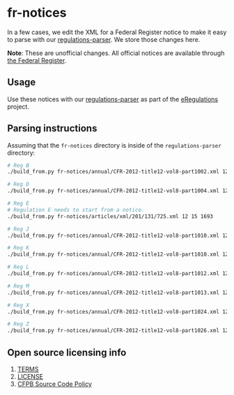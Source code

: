 fr-notices
==========

In a few cases, we edit the XML for a Federal Register notice to make it easy
to parse with our [regulations-parser](https://github.com/cfpb/regulations-parser). We store those changes here.

**Note**: These are unofficial changes. All official notices are available through [the Federal Register](https://www.federalregister.gov/agencies/consumer-financial-protection-bureau).

## Usage

Use these notices with our [regulations-parser](https://github.com/cfpb/regulations-parser) as part of the [eRegulations](http://cfpb.github.io/eRegulations/) project.

## Parsing instructions

Assuming that the `fr-notices` directory is inside of the `regulations-parser` directory:

```bash
# Reg B
./build_from.py fr-notices/annual/CFR-2012-title12-vol8-part1002.xml 12 15 1691

# Reg D
./build_from.py fr-notices/annual/CFR-2012-title12-vol8-part1004.xml 12 15 1604

# Reg E
# Regulation E needs to start from a notice.
./build_from.py fr-notices/articles/xml/201/131/725.xml 12 15 1693

# Reg J
./build_from.py fr-notices/annual/CFR-2012-title12-vol8-part1010.xml 12 15 1702

# Reg K
./build_from.py fr-notices/annual/CFR-2012-title12-vol8-part1010.xml 12 15 1702

# Reg L
./build_from.py fr-notices/annual/CFR-2012-title12-vol8-part1012.xml 12 15 1718

# Reg M
./build_from.py fr-notices/annual/CFR-2012-title12-vol8-part1013.xml 12 15 1601

# Reg X
./build_from.py fr-notices/annual/CFR-2012-title12-vol8-part1024.xml 12 15 16021

# Reg Z
./build_from.py fr-notices/annual/CFR-2012-title12-vol8-part1026.xml 12 15 1601
```

## Open source licensing info
1. [TERMS](TERMS.md)
2. [LICENSE](LICENSE)
3. [CFPB Source Code Policy](https://github.com/cfpb/source-code-policy/)
